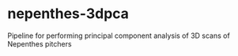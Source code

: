 nepenthes-3dpca
===============

Pipeline for performing principal component analysis of 3D scans of Nepenthes pitchers
